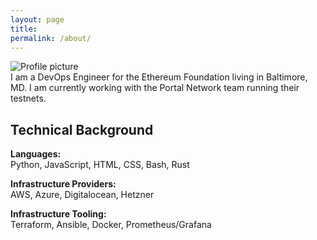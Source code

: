 ```yaml
---
layout: page
title:
permalink: /about/
---
```

<div id="about-grid">

  <div id="about-pic"><img src="https://pauljickling.github.io/assets/img/profile.jpeg" alt="Profile picture" id="profile"></div>

  <div id="about-text">I am a DevOps Engineer for the Ethereum Foundation living in Baltimore, MD. I am currently working with the Portal Network team running their testnets.</div>

  <div id="about-skills">
    <h2>Technical Background</h2>
    <p>
      <strong>Languages:</strong><br>
      Python, JavaScript, HTML, CSS, Bash, Rust
    </p>
    <p>
      <strong>Infrastructure Providers:</strong><br>
      AWS, Azure, Digitalocean, Hetzner
    </p>
    <p>
      <strong>Infrastructure Tooling:</strong><br>
      Terraform, Ansible, Docker, Prometheus/Grafana
    </p>
  </div>
</div>
